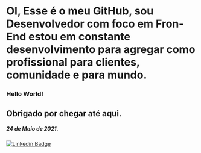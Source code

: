 
# OI, Esse é o meu GitHub, sou Desenvolvedor com foco em Fron-End estou em constante desenvolvimento para agregar como profissional para clientes, comunidade e para mundo.

### Hello World!

## Obrigado por chegar até aqui.
##### 24 de Maio de 2021.

[![Linkedin Badge](https://img.shields.io/badge/-LinkedIn-blue?style=for-the-badge&logo=Linkedin&logoColor=white&link=https://www.linkedin.com/in/robson-gil-rocha-030b66138/)](https://www.linkedin.com/in/robson-gil-rocha-030b66138/)
